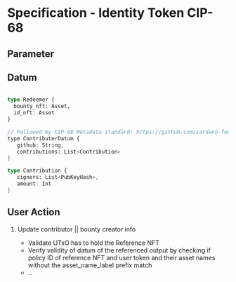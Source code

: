 # Specification - Identity Token CIP-68

## Parameter

## Datum

```rs

type Redeemer {
  bounty_nft: Asset,
  id_nft: Asset
}

// Followed by CIP-68 Metadata standard: https://github.com/cardano-foundation/CIPs/tree/master/CIP-0068
type ContributerDatum {
   github: String,
   contributions: List<Contribution>
}

type Contribution {
   signers: List<PubKeyHash>,
   amount: Int
}
```

## User Action

1. Update contributor || bounty creator info

   - Validate UTxO has to hold the Reference NFT
   - Verify validity of datum of the referenced output by checking if policy ID of reference NFT and user token and their asset names without the asset_name_label prefix match
   - ..

